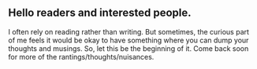 ## Hello readers and interested people.

I often rely on reading rather than writing. But sometimes, the curious part of me feels it would be okay to have something where you can dump
your thoughts and musings. So, let this be the beginning of it.
Come back soon for more of the rantings/thoughts/nuisances.